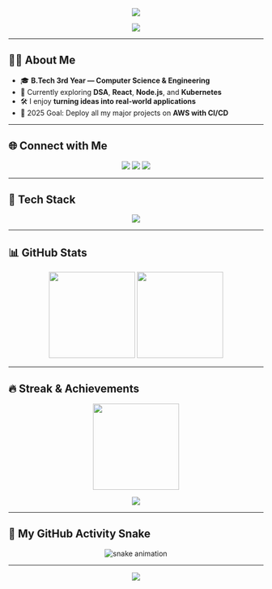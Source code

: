<!-- Header with Gradient Animation -->
<p align="center">
  <img src="https://capsule-render.vercel.app/api?type=waving&color=0:00f2fe,100:4facfe&height=200&section=header&text=Akshat%20Saini&fontSize=50&fontColor=ffffff&animation=fadeIn" />
</p>

<!-- Short Intro -->
<p align="center">
  <img src="https://readme-typing-svg.herokuapp.com?font=Fira+Code&size=26&duration=3000&pause=1000&color=4facfe&center=true&vCenter=true&width=600&lines=Full-Stack+Web+Developer;3rd+Year+Computer+Science+Student;Passionate+about+Building+Cool+Things" />
</p>

---

## 👨‍💻 About Me
- 🎓 **B.Tech 3rd Year — Computer Science & Engineering**
- 🌱 Currently exploring **DSA**, **React**, **Node.js**, and **Kubernetes**
- 🛠 I enjoy **turning ideas into real-world applications**
- 🎯 2025 Goal: Deploy all my major projects on **AWS with CI/CD**

---

## 🌐 Connect with Me
<p align="center">
  <a href="https://www.linkedin.com/in/akshat-saini-0ba25924b/" target="_blank"><img src="https://img.shields.io/badge/LinkedIn-0A66C2?style=for-the-badge&logo=linkedin&logoColor=white"/></a>
  <a href="mailto:akshatsaini336@gmail.com" target="_blank"><img src="https://img.shields.io/badge/Gmail-D14836?style=for-the-badge&logo=gmail&logoColor=white"/></a>
  <a href="https://www.instagram.com/_.akshat_saini._/" target="_blank"><img src="https://img.shields.io/badge/Instagram-E4405F?style=for-the-badge&logo=instagram&logoColor=white"/></a>
</p>

---

## 🚀 Tech Stack
<p align="center">
  <img src="https://skillicons.dev/icons?i=html,css,js,react,nodejs,tailwind,bootstrap,cpp,c,git,github,mongodb" />
</p>

---

## 📊 GitHub Stats
<p align="center">
  <img src="https://github-readme-stats.vercel.app/api?username=akshatsainiaks&show_icons=true&theme=react&hide_border=true&bg_color=0D1117" height="170" />
  <img src="https://github-readme-stats.vercel.app/api/top-langs/?username=akshatsainiaks&layout=compact&theme=react&hide_border=true&bg_color=0D1117" height="170" />
</p>

---

## 🔥 Streak & Achievements
<p align="center">
  <img src="https://github-readme-streak-stats.herokuapp.com/?user=akshatsainiaks&theme=react&hide_border=true&background=0D1117" height="170" />
</p>
<p align="center">
  <img src="https://github-profile-trophy.vercel.app/?username=akshatsainiaks&theme=discord&no-frame=true&margin-w=10" />
</p>

---

## 🐍 My GitHub Activity Snake
<p align="center">
  <img src="https://github.com/akshatsainiaks/akshatsainiaks/blob/output/github-contribution-grid-snake.svg" alt="snake animation" />
</p>

---

<!-- Footer with Wave Animation -->
<p align="center">
  <img src="https://capsule-render.vercel.app/api?type=waving&color=0:00f2fe,100:4facfe&height=120&section=footer" />
</p>
